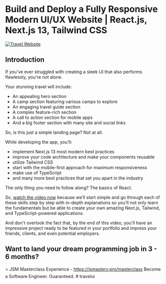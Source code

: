 # Build and Deploy a Fully Responsive Modern UI/UX Website | React.js, Next.js 13, Tailwind CSS
[![Travel Website](https://i.ibb.co/wrGZhPP/YT-Thumbnails-5.png)](https://youtu.be/cuzw4vL1z5E)

## Introduction
If you’ve ever struggled with creating a sleek UI that also performs flawlessly, you're not alone.

Your stunning travel will include:
- An appealing hero section
- A camp section featuring various camps to explore
- An engaging travel guide section
- A complex feature-rich section
- A call to action section for mobile apps
- And a big footer section with many site and social links

So, is this just a simple landing page? Not at all.

While developing the app, you’ll:
- implement Next.js 13 most modern best practices
- improve your code architecture and make your components reusable
- utilize Tailwind CSS
- start with the mobile-first approach for maximum responsiveness
- make use of TypeScript
- and many more best practices that set you apart in the industry

The only thing you need to follow along? The basics of React.

So, [watch the video now](https://youtu.be/cuzw4vL1z5E) because we’ll start simple and go through each of these skills step by step with in-depth explanations so you’ll not only learn the fundamentals but be able to create your own amazing Next.js, Tailwind, and TypeScript-powered applications. 

And don't overlook the fact that, by the end of this video, you'll have an impressive project ready to be featured in your portfolio and impress your friends, clients, and even potential employers.

## Want to land your dream programming job in 3 - 6 months?
⭐ JSM Masterclass Experience - https://jsmastery.pro/masterclass
Become a Software Engineer. Guaranteed.
#   t r a v e l u i  
 